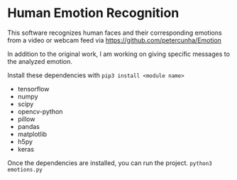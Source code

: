 
# Human Emotion Recognition
This software recognizes human faces and their corresponding emotions from a video or webcam feed
via https://github.com/petercunha/Emotion

In addition to the original work, I am working on giving specific messages to the analyzed emotion.

Install these dependencies with `pip3 install <module name>`
-	tensorflow
-	numpy
-	scipy
-	opencv-python
-	pillow
-	pandas
-	matplotlib
-	h5py
-	keras

Once the dependencies are installed, you can run the project.
`python3 emotions.py`
